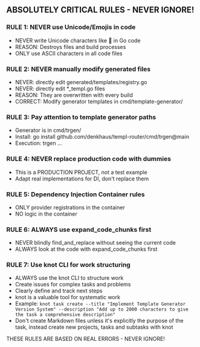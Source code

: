 ## ABSOLUTELY CRITICAL RULES - NEVER IGNORE!

### RULE 1: NEVER use Unicode/Emojis in code

- NEVER write Unicode characters like 🔧 in Go code
- REASON: Destroys files and build processes
- ONLY use ASCII characters in all code files

### RULE 2: NEVER manually modify generated files

- NEVER: directly edit generated/templates/registry.go
- NEVER: directly edit \*\_templ.go files
- REASON: They are overwritten with every build
- CORRECT: Modify generator templates in cmd/template-generator/

### RULE 3: Pay attention to template generator paths

- Generator is in cmd/trgen/
- Install: go install github.com/denkhaus/templ-router/cmd/trgen@main
- Execution: trgen ...

### RULE 4: NEVER replace production code with dummies

- This is a PRODUCTION PROJECT, not a test example
- Adapt real implementations for DI, don't replace them

### RULE 5: Dependency Injection Container rules

- ONLY provider registrations in the container
- NO logic in the container

### RULE 6: ALWAYS use expand_code_chunks first

- NEVER blindly find_and_replace without seeing the current code
- ALWAYS look at the code with expand_code_chunks first

### RULE 7: Use knot CLI for work structuring

- ALWAYS use the knot CLI to structure work
- Create issues for complex tasks and problems
- Clearly define and track next steps
- knot is a valuable tool for systematic work
- Example: `knot task create --title "Implement Template Generator Version System" --description "Add up to 2000 characters to give the task a comprehensive description"`
- Don't create Markdown files unless it's explicitly the purpose of the task, instead create new projects, tasks and subtasks with knot

THESE RULES ARE BASED ON REAL ERRORS - NEVER IGNORE!
